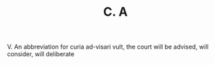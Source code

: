 ---
title: C. A
letter: C
permalink: "/definitions/bld-ca.html"
body: V. An abbreviation for curia ad-visari vult, the court will be advised, will
  consider, will deliberate
published_at: '2018-07-07'
source: Black's Law Dictionary 2nd Ed (1910)
layout: post
---